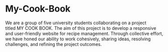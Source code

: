 # My-Cook-Book
We are a group of five university students collaborating on a project titled MY COOK BOOK. The aim of this project is to develop a responsive and user-friendly website for recipe management. Through collective effort, we have honed our ability to work cohesively, sharing ideas, resolving challenges, and refining the project outcomes. 
